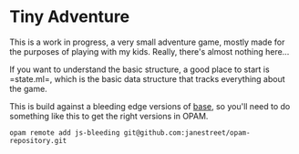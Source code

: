 # Tiny Adventure #

This is a work in progress, a very small adventure game, mostly made
for the purposes of playing with my kids. Really, there's almost
nothing here...

If you want to understand the basic structure, a good place to start
is =state.ml=, which is the basic data structure that tracks
everything about the game.

This is build against a bleeding edge versions of
[base](https://github.com/janestreet/base), so you'll need to do
something like this to get the right versions in OPAM.

```
opam remote add js-bleeding git@github.com:janestreet/opam-repository.git
```